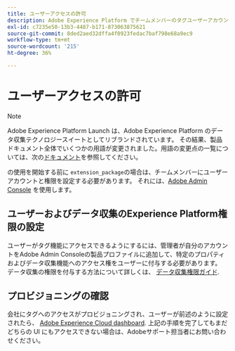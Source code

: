 ```yaml
---
title: ユーザーアクセスの許可
description: Adobe Experience Platform でチームメンバーのタグユーザーアカウントと権限を設定します。
exl-id: c7235e50-13b3-4487-b171-873063875621
source-git-commit: 8ded2aed32dffa4f0923fedac7baf798e68a9ec9
workflow-type: tm+mt
source-wordcount: '215'
ht-degree: 36%

---
```


# ユーザーアクセスの許可

>[!NOTE]
>
>Adobe Experience Platform Launch は、Adobe Experience Platform のデータ収集テクノロジースイートとしてリブランドされています。 その結果、製品ドキュメント全体でいくつかの用語が変更されました。用語の変更点の一覧については、次の[ドキュメント](../../term-updates.md)を参照してください。

の使用を開始する前に `extension_package`の場合は、チームメンバーにユーザーアカウントと権限を設定する必要があります。  それには、[Adobe Admin Console](https://adminconsole.adobe.com/) を使用します。

## ユーザーおよびデータ収集のExperience Platform権限の設定

ユーザーがタグ機能にアクセスできるようにするには、管理者が自分のアカウントをAdobe Admin Consoleの製品プロファイルに追加して、特定のプロパティおよびデータ収集機能へのアクセス権をユーザーに付与する必要があります。 データ収集の権限を付与する方法について詳しくは、 [データ収集権限ガイド](../../../collection/permissions.md).

## プロビジョニングの確認

会社にタグへのアクセスがプロビジョニングされ、ユーザーが前述のように設定されたら、 [Adobe Experience Cloud dashboard](https://experience.adobe.com/). 上記の手順を完了してもまだどちらの UI にもアクセスできない場合は、Adobeサポート担当者にお問い合わせください。
